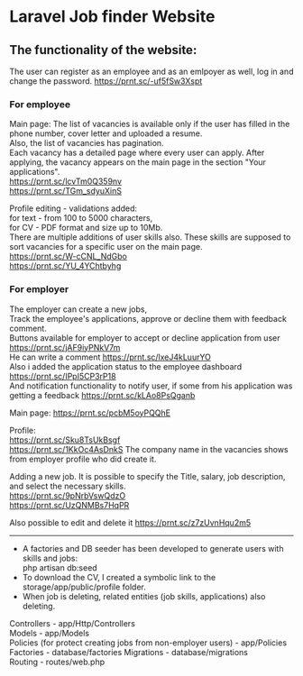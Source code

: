 # Laravel Job finder Website

## The functionality of the website:
The user can register as an employee and as an emlpoyer as well, log in and change the password. https://prnt.sc/-uf5fSw3Xspt  

### For employee  
Main page: 
The list of vacancies is available only if the user has filled in the phone number, cover letter and uploaded a resume.  
Also, the list of vacancies has pagination.  
Each vacancy has a detailed page where every user can apply. After applying, the vacancy appears on the main page in the section "Your applications".  
https://prnt.sc/lcvTm0Q359nv  
https://prnt.sc/TGm_sdyuXinS  

Profile editing - validations added:  
for text - from 100 to 5000 characters,  
for CV - PDF format and size up to 10Mb.  
There are multiple additions of user skills also. These skills are supposed to sort vacancies for a specific user on the main page.  
https://prnt.sc/W-cCNL_NdGbo  
https://prnt.sc/YU_4YChtbyhg  

### For employer   
The employer can create a new jobs,  
Track the employee's applications, approve or decline them with feedback comment.  
Buttons available for employer to accept or decline application from user https://prnt.sc/jAF9iyPNkV7m  
He can write a comment https://prnt.sc/lxeJ4kLuurYO  
Also i added the application status to the employee dashboard https://prnt.sc/IPpI5CP3rP18  
And notification functionality to notify user, if some from his application was getting a feedback https://prnt.sc/kLAo8PsQganb

Main page: 
https://prnt.sc/pcbM5oyPQQhE  

Profile:  
https://prnt.sc/Sku8TsUkBsgf  
https://prnt.sc/1KkOc4AsDnkS
The company name in the vacancies shows from employer profile who did create it.

Adding a new job. It is possible to specify the Title, salary, job description, and select the necessary skills.  
https://prnt.sc/9pNrbVswQdzO  
https://prnt.sc/UzQNMBs7HqPR

Also possible to edit and delete it https://prnt.sc/z7zUvnHqu2m5
___

- A factories and DB seeder has been developed to generate users with skills and jobs:  
php artisan db:seed
- To download the CV, I created a symbolic link to the storage/app/public/profile folder.  
- When job is deleting, related entities (job skills, applications) also deleting.  

Controllers - app/Http/Controllers  
Models - app/Models  
Policies (for protect creating jobs from non-employer users) - app/Policies
Factories - database/factories
Migrations - database/migrations  
Routing - routes/web.php  
